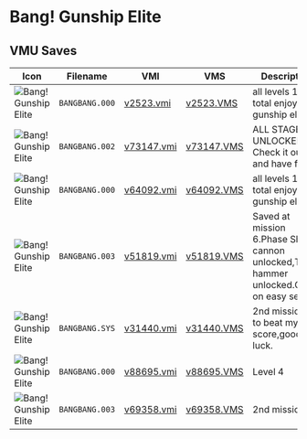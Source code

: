 # Bang! Gunship Elite

## VMU Saves

| Icon | Filename | VMI | VMS | Description |
|------|----------|-----|-----|-------------|
| ![Bang! Gunship Elite](../icons/BANGBANG.000.GIF) | `BANGBANG.000` | [v2523.vmi](v2523.vmi) | [v2523.VMS](v2523.VMS) | all levels 19 total enjoyBang gunship elite 
| ![Bang! Gunship Elite](../icons/BANGBANG.002.GIF) | `BANGBANG.002` | [v73147.vmi](v73147.vmi) | [v73147.VMS](v73147.VMS) | ALL STAGES UNLOCKED! Check it out and have fun. 
| ![Bang! Gunship Elite](../icons/BANGBANG.000.GIF) | `BANGBANG.000` | [v64092.vmi](v64092.vmi) | [v64092.VMS](v64092.VMS) | all levels 19 total enjoyBang gunship elite 
| ![Bang! Gunship Elite](../icons/BANGBANG.003.GIF) | `BANGBANG.003` | [v51819.vmi](v51819.vmi) | [v51819.VMS](v51819.VMS) | Saved at mission 6.Phase Shift cannon unlocked,Titans hammer unlocked.Game on easy setting. 
| ![Bang! Gunship Elite](../icons/BANGBANG.SYS.GIF) | `BANGBANG.SYS` | [v31440.vmi](v31440.vmi) | [v31440.VMS](v31440.VMS) | 2nd mission,try to beat my score,good luck. 
| ![Bang! Gunship Elite](../icons/BANGBANG.000.GIF) | `BANGBANG.000` | [v88695.vmi](v88695.vmi) | [v88695.VMS](v88695.VMS) | Level 4 
| ![Bang! Gunship Elite](../icons/BANGBANG.003.GIF) | `BANGBANG.003` | [v69358.vmi](v69358.vmi) | [v69358.VMS](v69358.VMS) | 2nd mission 
